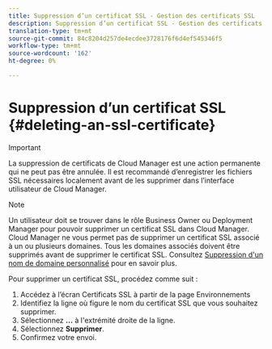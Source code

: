 ```yaml
---
title: Suppression d’un certificat SSL - Gestion des certificats SSL
description: Suppression d’un certificat SSL - Gestion des certificats SSL
translation-type: tm+mt
source-git-commit: 84c8204d257de4ecdee3728176f6d4ef545346f5
workflow-type: tm+mt
source-wordcount: '162'
ht-degree: 0%

---
```



# Suppression d’un certificat SSL {#deleting-an-ssl-certificate}

>[!IMPORTANT]
>La suppression de certificats de Cloud Manager est une action permanente qui ne peut pas être annulée. Il est recommandé d’enregistrer les fichiers SSL nécessaires localement avant de les supprimer dans l’interface utilisateur de Cloud Manager.

>[!NOTE]
>Un utilisateur doit se trouver dans le rôle Business Owner ou Deployment Manager pour pouvoir supprimer un certificat SSL dans Cloud Manager. Cloud Manager ne vous permet pas de supprimer un certificat SSL associé à un ou plusieurs domaines.  Tous les domaines associés doivent être supprimés avant de supprimer le certificat SSL. Consultez [Suppression d&#39;un nom de domaine personnalisé](/help/implementing/cloud-manager/custom-domain-names/delete-custom-domain-name.md) pour en savoir plus.

Pour supprimer un certificat SSL, procédez comme suit :

1. Accédez à l’écran Certificats SSL à partir de la page Environnements
1. Identifiez la ligne où figure le nom du certificat SSL que vous souhaitez supprimer.
1. Sélectionnez **...** à l&#39;extrémité droite de la ligne.
1. Sélectionnez **Supprimer**.
1. Confirmez votre envoi.
